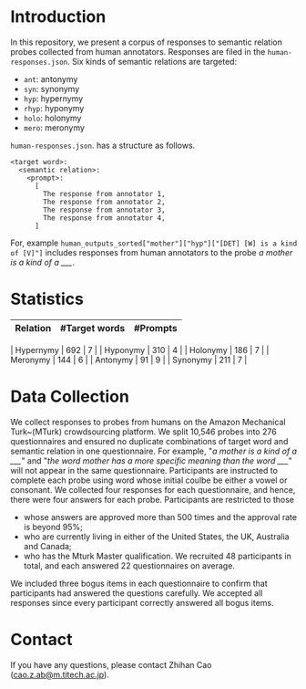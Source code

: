 # Introduction
In this repository, we present a corpus of responses to semantic relation probes collected from human annotators.
Responses are filed in the `human-responses.json`.
Six kinds of semantic relations are targeted:
- `ant`: antonymy
- `syn`: synonymy
- `hyp`: hypernymy
- `rhyp`: hyponymy
- `holo`: holonymy
- `mero`: meronymy

`human-responses.json`. has a structure as follows.
```
<target word>:
  <semantic relation>:
    <prompt>:
      [
        The response from annotator 1,
        The response from annotator 2,
        The response from annotator 3,
        The response from annotator 4,
      ]

```
For, example `human_outputs_sorted["mother"]["hyp"]["[DET] [W] is a kind of [V]"]` includes responses from human annotators to the probe *a mother is a kind of a ___*.


# Statistics
|  Relation   | #Target words  | #Prompts |
|  :----  | :----:  | :----: |

| Hypernymy | 692 | 7 |
| Hyponymy  | 310 | 4 |
| Holonymy  | 186 | 7 |
| Meronymy  | 144 | 6 |
| Antonymy  |  91 | 9 |
| Synonymy  | 211 | 7 |


# Data Collection
We collect responses to probes from humans on the Amazon Mechanical Turk~(MTurk) crowdsourcing platform. 
We split 10,546 probes into 276 questionnaires and ensured no duplicate combinations of target word and semantic relation in one questionnaire. 
For example, "*a mother is a kind of a ___*" and "*the word mother has a more specific meaning than the word ___*" will not appear in the same questionnaire.
Participants are instructed to complete each probe using word whose initial coulbe be either a vowel or consonant.
We collected four responses for each questionnaire, and hence, there were four answers for each probe.
Participants are restricted to those
- whose answers are approved more than 500 times and the approval rate is beyond 95\%;
- who are currently living in either of the United States, the UK, Australia and Canada;
- who has the Mturk Master qualification.
We recruited 48 participants in total, and each answered 22 questionnaires on average.

We included three bogus items in each questionnaire to confirm that participants had answered the questions carefully. 
We accepted all responses since every participant correctly answered all bogus items.

# Contact
If you have any questions, please contact Zhihan Cao (cao.z.ab@m.titech.ac.jp).
